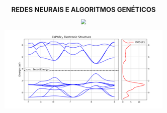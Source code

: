 <h2 align="center"> REDES NEURAIS E ALGORITMOS GENÉTICOS </h2>

<p align="center"><img src="https://github.com/gabrielxvr/PeQDs-morphology-analysis/assets/106620307/88f467e8-48fd-4fa9-8e29-710ac231c8f0"></p>

<p align="center"><img src="https://github.com/gabrielxvr/PeQDs-morphology-analysis/blob/main/CsPbBr3/banda_CsPbBr3.png"></p>


